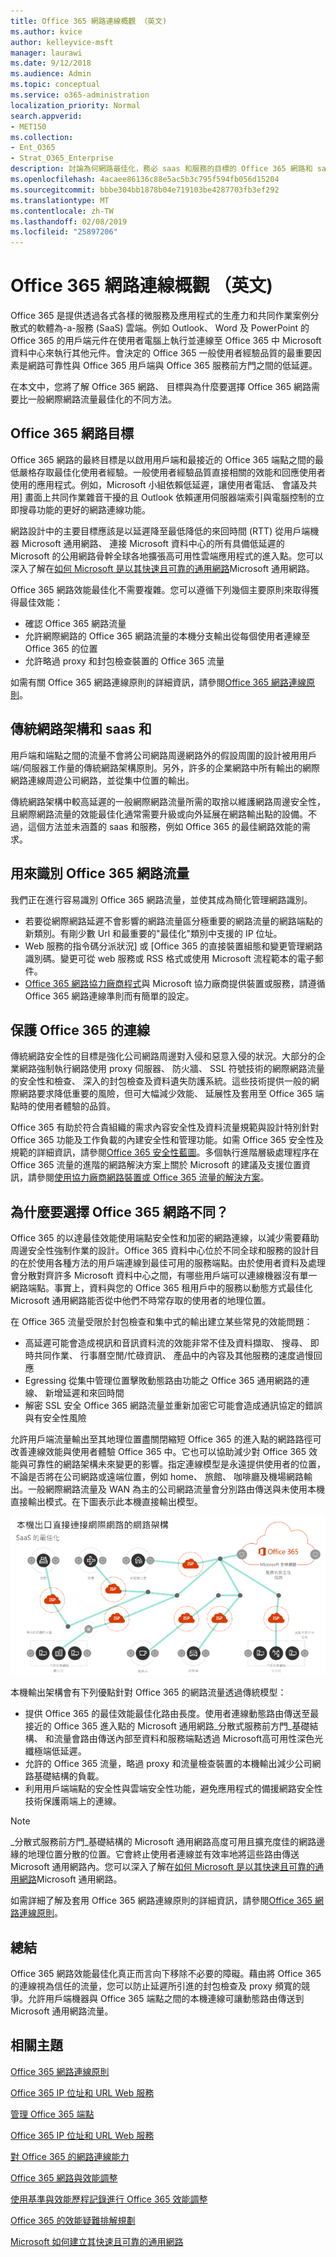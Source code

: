 ```yaml
---
title: Office 365 網路連線概觀 （英文)
ms.author: kvice
author: kelleyvice-msft
manager: laurawi
ms.date: 9/12/2018
ms.audience: Admin
ms.topic: conceptual
ms.service: o365-administration
localization_priority: Normal
search.appverid:
- MET150
ms.collection:
- Ent_O365
- Strat_O365_Enterprise
description: 討論為何網路最佳化，務必 saas 和服務的目標的 Office 365 網路和 saas 和需要不同的網路中其他工作負載的方式。
ms.openlocfilehash: 4acaee86136c88e5ac5b3c795f594fb056d15204
ms.sourcegitcommit: bbbe304bb1878b04e719103be4287703fb3ef292
ms.translationtype: MT
ms.contentlocale: zh-TW
ms.lasthandoff: 02/08/2019
ms.locfileid: "25897206"
---
```

# <a name="office-365-network-connectivity-overview"></a>Office 365 網路連線概觀 （英文)

Office 365 是提供透過各式各樣的微服務及應用程式的生產力和共同作業案例分散式的軟體為-a-服務 (SaaS) 雲端。例如 Outlook、 Word 及 PowerPoint 的 Office 365 的用戶端元件在使用者電腦上執行並連線至 Office 365 中 Microsoft 資料中心來執行其他元件。會決定的 Office 365 一般使用者經驗品質的最重要因素是網路可靠性與 Office 365 用戶端與 Office 365 服務前方門之間的低延遲。

在本文中，您將了解 Office 365 網路、 目標與為什麼要選擇 Office 365 網路需要比一般網際網路流量最佳化的不同方法。

## <a name="office-365-networking-goals"></a>Office 365 網路目標

Office 365 網路的最終目標是以啟用用戶端和最接近的 Office 365 端點之間的最低嚴格存取最佳化使用者經驗。一般使用者經驗品質直接相關的效能和回應使用者使用的應用程式。例如，Microsoft 小組依賴低延遲，讓使用者電話、 會議及共用] 畫面上共同作業雜音干擾的且 Outlook 依賴運用伺服器端索引與電腦控制的立即搜尋功能的更好的網路連線功能。

網路設計中的主要目標應該是以延遲降至最低降低的來回時間 (RTT) 從用戶端機器 Microsoft 通用網路、 連接 Microsoft 資料中心的所有具備低延遲的 Microsoft 的公用網路骨幹全球各地擴張高可用性雲端應用程式的進入點。您可以深入了解在[如何 Microsoft 是以其快速且可靠的通用網路](https://azure.microsoft.com/en-us/blog/how-microsoft-builds-its-fast-and-reliable-global-network/)Microsoft 通用網路。

Office 365 網路效能最佳化不需要複雜。您可以遵循下列幾個主要原則來取得獲得最佳效能：

- 確認 Office 365 網路流量
- 允許網際網路的 Office 365 網路流量的本機分支輸出從每個使用者連線至 Office 365 的位置
- 允許略過 proxy 和封包檢查裝置的 Office 365 流量

如需有關 Office 365 網路連線原則的詳細資訊，請參閱[Office 365 網路連線原則](office-365-network-connectivity-principles.md)。

## <a name="traditional-network-architectures-and-saas"></a>傳統網路架構和 saas 和

用戶端和端點之間的流量不會將公司網路周邊網路外的假設周圍的設計被用用戶端/伺服器工作量的傳統網路架構原則。另外，許多的企業網路中所有輸出的網際網路連線周遊公司網路，並從集中位置的輸出。

傳統網路架構中較高延遲的一般網際網路流量所需的取捨以維護網路周邊安全性，且網際網路流量的效能最佳化通常需要升級或向外延展在網路輸出點的設備。不過，這個方法並未涵蓋的 saas 和服務，例如 Office 365 的最佳網路效能的需求。

## <a name="identifying-office-365-network-traffic"></a>用來識別 Office 365 網路流量

我們正在進行容易識別 Office 365 網路流量，並使其成為簡化管理網路識別。

- 若要從網際網路延遲不會影響的網路流量區分極重要的網路流量的網路端點的新類別。有剛少數 Url 和最重要的"最佳化"類別中支援的 IP 位址。
- Web 服務的指令碼分派狀況] 或 [Office 365 的直接裝置組態和變更管理網路識別碼。變更可從 web 服務或 RSS 格式或使用 Microsoft 流程範本的電子郵件。
- [Office 365 網路協力廠商程式](http://aka.ms/Office365NPP)與 Microsoft 協力廠商提供裝置或服務，請遵循 Office 365 網路連線準則而有簡單的設定。

## <a name="securing-office-365-connections"></a>保護 Office 365 的連線

傳統網路安全性的目標是強化公司網路周邊對入侵和惡意入侵的狀況。大部分的企業網路強制執行網路使用 proxy 伺服器、 防火牆、 SSL 符號技術的網際網路流量的安全性和檢查、 深入的封包檢查及資料遺失防護系統。這些技術提供一般的網際網路要求降低重要的風險，但可大幅減少效能、 延展性及套用至 Office 365 端點時的使用者體驗的品質。

Office 365 有助於符合貴組織的需求內容安全性及資料流量規範與設計特別針對 Office 365 功能及工作負載的內建安全性和管理功能。如需 Office 365 安全性及規範的詳細資訊，請參閱[Office 365 安全性藍圖](https://docs.microsoft.com/en-us/office365/securitycompliance/security-roadmap)。多個執行進階層級處理程序在 Office 365 流量的進階的網路解決方案上關於 Microsoft 的建議及支援位置資訊，請參閱[使用協力廠商網路裝置或 Office 365 流量的解決方案](https://support.microsoft.com/en-us/help/2690045)。

## <a name="why-is-office-365-networking-different"></a>為什麼要選擇 Office 365 網路不同？

Office 365 的以達最佳效能使用端點安全性和加密的網路連線，以減少需要藉助周邊安全性強制作業的設計。Office 365 資料中心位於不同全球和服務的設計目的在於使用各種方法的用戶端連線到最佳可用的服務端點。由於使用者資料及處理會分散對齊許多 Microsoft 資料中心之間，有哪些用戶端可以連線機器沒有單一網路端點。事實上，資料與您的 Office 365 租用戶中的服務以動態方式最佳化 Microsoft 通用網路能否從中他們不時常存取的使用者的地理位置。

在 Office 365 流量受限於封包檢查和集中式的輸出建立某些常見的效能問題：

- 高延遲可能會造成視訊和音訊資料流的效能非常不佳及資料擷取、 搜尋、 即時共同作業、 行事曆空閒/忙碌資訊、 產品中的內容及其他服務的速度過慢回應
- Egressing 從集中管理位置擊敗動態路由功能之 Office 365 通用網路的連線、 新增延遲和來回時間
- 解密 SSL 安全 Office 365 網路流量並重新加密它可能會造成通訊協定的錯誤與有安全性風險

允許用戶端流量輸出至其地理位置盡關閉縮短 Office 365 的進入點的網路路徑可改善連線效能與使用者體驗 Office 365 中。它也可以協助減少對 Office 365 效能與可靠性的網路架構未來變更的影響。指定連線模型是永遠提供使用者的位置，不論是否將在公司網路或遠端位置，例如 home、 旅館、 咖啡廳及機場網路輸出。一般網際網路流量及 WAN 為主的公司網路流量會分別路由傳送與未使用本機直接輸出模式。在下圖表示此本機直接輸出模型。

![本機輸出網路架構](media/6bc636b0-1234-4ceb-a45a-aadd1044b39c.png)

本機輸出架構會有下列優點針對 Office 365 的網路流量透過傳統模型：
  
- 提供 Office 365 的最佳效能最佳化路由長度。使用者連線動態路由傳送至最接近的 Office 365 進入點的 Microsoft 通用網路_分散式服務前方門_基礎結構、 和流量會路由傳送內部至資料和服務端點透過 Microsoft高可用性深色光纖極端低延遲。
- 允許的 Office 365 流量，略過 proxy 和流量檢查裝置的本機輸出減少公司網路基礎結構的負載。
- 利用用戶端端點的安全性與雲端安全性功能，避免應用程式的備援網路安全性技術保護兩端上的連線。

> [!NOTE]
> _分散式服務前方門_基礎結構的 Microsoft 通用網路高度可用且擴充度佳的網路邊緣的地理位置分散的位置。它會終止使用者連線並有效率地將這些路由傳送 Microsoft 通用網路內。您可以深入了解在[如何 Microsoft 是以其快速且可靠的通用網路](https://azure.microsoft.com/en-us/blog/how-microsoft-builds-its-fast-and-reliable-global-network/)Microsoft 通用網路。

如需詳細了解及套用 Office 365 網路連線原則的詳細資訊，請參閱[Office 365 網路連線原則](office-365-network-connectivity-principles.md)。

## <a name="conclusion"></a>總結

Office 365 網路效能最佳化真正而言向下移除不必要的障礙。藉由將 Office 365 的連線視為信任的流量，您可以防止延遲所引進的封包檢查及 proxy 頻寬的競爭。允許用戶端機器與 Office 365 端點之間的本機連線可讓動態路由傳送到 Microsoft 通用網路流量。

## <a name="related-topics"></a>相關主題

[Office 365 網路連線原則](office-365-network-connectivity-principles.md)

[Office 365 IP 位址和 URL Web 服務](office-365-ip-web-service.md)

[管理 Office 365 端點](managing-office-365-endpoints.md)

[Office 365 IP 位址和 URL Web 服務](office-365-ip-web-service.md)

[對 Office 365 的網路連線能力](network-connectivity.md)

[Office 365 網路與效能調整](network-planning-and-performance.md)

[使用基準與效能歷程記錄進行 Office 365 效能調整](performance-tuning-using-baselines-and-history.md)

[Office 365 的效能疑難排解規劃](performance-troubleshooting-plan.md)

[Microsoft 如何建立其快速且可靠的通用網路](https://azure.microsoft.com/en-us/blog/how-microsoft-builds-its-fast-and-reliable-global-network/)
